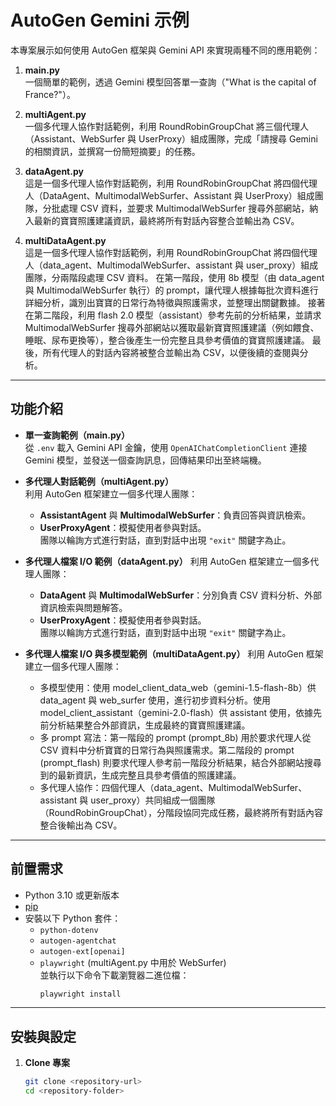 # AutoGen Gemini 示例

本專案展示如何使用 AutoGen 框架與 Gemini API 來實現兩種不同的應用範例：

1. **main.py**  
   一個簡單的範例，透過 Gemini 模型回答單一查詢（"What is the capital of France?"）。

2. **multiAgent.py**  
   一個多代理人協作對話範例，利用 RoundRobinGroupChat 將三個代理人（Assistant、WebSurfer 與 UserProxy）組成團隊，完成「請搜尋 Gemini 的相關資訊，並撰寫一份簡短摘要」的任務。

3. **dataAgent.py**  
   這是一個多代理人協作對話範例，利用 RoundRobinGroupChat 將四個代理人（DataAgent、MultimodalWebSurfer、Assistant 與 UserProxy）組成團隊，分批處理 CSV 資料，並要求 MultimodalWebSurfer 搜尋外部網站，納入最新的寶寶照護建議資訊，最終將所有對話內容整合並輸出為 CSV。

4. **multiDataAgent.py**  
   這是一個多代理人協作對話範例，利用 RoundRobinGroupChat 將四個代理人（data_agent、MultimodalWebSurfer、assistant 與 user_proxy）組成團隊，分兩階段處理 CSV 資料。
   在第一階段，使用 8b 模型（由 data_agent 與 MultimodalWebSurfer 執行）的 prompt，讓代理人根據每批次資料進行詳細分析，識別出寶寶的日常行為特徵與照護需求，並整理出關鍵數據。
   接著在第二階段，利用 flash 2.0 模型（assistant）參考先前的分析結果，並請求 MultimodalWebSurfer 搜尋外部網站以獲取最新寶寶照護建議（例如餵食、睡眠、尿布更換等），整合後產生一份完整且具參考價值的寶寶照護建議。
   最後，所有代理人的對話內容將被整合並輸出為 CSV，以便後續的查閱與分析。

---

## 功能介紹

- **單一查詢範例（main.py）**  
  從 `.env` 載入 Gemini API 金鑰，使用 `OpenAIChatCompletionClient` 連接 Gemini 模型，並發送一個查詢訊息，回傳結果印出至終端機。

- **多代理人對話範例（multiAgent.py）**  
  利用 AutoGen 框架建立一個多代理人團隊：
  - **AssistantAgent** 與 **MultimodalWebSurfer**：負責回答與資訊檢索。
  - **UserProxyAgent**：模擬使用者參與對話。  
  團隊以輪詢方式進行對話，直到對話中出現 `"exit"` 關鍵字為止。

- **多代理人檔案 I/O 範例（dataAgent.py）**
  利用 AutoGen 框架建立一個多代理人團隊：
  - **DataAgent** 與 **MultimodalWebSurfer**：分別負責 CSV 資料分析、外部資訊檢索與問題解答。
  - **UserProxyAgent**：模擬使用者參與對話。  
  團隊以輪詢方式進行對話，直到對話中出現 `"exit"` 關鍵字為止。

- **多代理人檔案 I/O 與多模型範例（multiDataAgent.py）**
  利用 AutoGen 框架建立一個多代理人團隊：
  - 多模型使用：使用 model_client_data_web（gemini-1.5-flash-8b）供 data_agent 與 web_surfer 使用，進行初步資料分析。使用 model_client_assistant（gemini-2.0-flash）供 assistant 使用，依據先前分析結果整合外部資訊，生成最終的寶寶照護建議。
  - 多 prompt 寫法：第一階段的 prompt (prompt_8b) 用於要求代理人從 CSV 資料中分析寶寶的日常行為與照護需求。第二階段的 prompt (prompt_flash) 則要求代理人參考前一階段分析結果，結合外部網站搜尋到的最新資訊，生成完整且具參考價值的照護建議。
  - 多代理人協作：四個代理人（data_agent、MultimodalWebSurfer、assistant 與 user_proxy）共同組成一個團隊（RoundRobinGroupChat），分階段協同完成任務，最終將所有對話內容整合後輸出為 CSV。
---

## 前置需求

- Python 3.10 或更新版本
- [pip](https://pip.pypa.io/en/stable/installation/)
- 安裝以下 Python 套件：
  - `python-dotenv`
  - `autogen-agentchat`
  - `autogen-ext[openai]`
  - `playwright` (multiAgent.py 中用於 WebSurfer)  
    並執行以下命令下載瀏覽器二進位檔：
    ```bash
    playwright install
    ```

---

## 安裝與設定

1. **Clone 專案**

   ```bash
   git clone <repository-url>
   cd <repository-folder>
